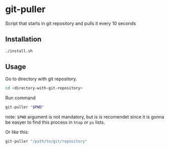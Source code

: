 # git-puller
Script that starts in git repository and pulls it every 10 seconds

## Installation
```bash
./install.sh
```

## Usage
Go to directory with git repository.
```bash
cd <directory-with-git-repository>
```
Run command

```bash
git-puller "$PWD"
```
note: `$PWD` argument is not mandatory, but is is recomendet since it is gonna be easyer to find this process in `htop` or `ps` lists.  

Or like this:
```bash
git-puller "/path/to/git/repository"
```
